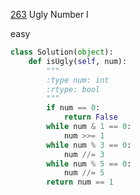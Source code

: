 [263](https://leetcode.com/problems/ugly-number/) Ugly Number I

easy

```python
class Solution(object):
    def isUgly(self, num):
        """
        :type num: int
        :rtype: bool
        """
        if num == 0:
            return False
        while num & 1 == 0:
            num >>= 1
        while num % 3 == 0:
            num //= 3
        while num % 5 == 0:
            num //= 5
        return num == 1
```